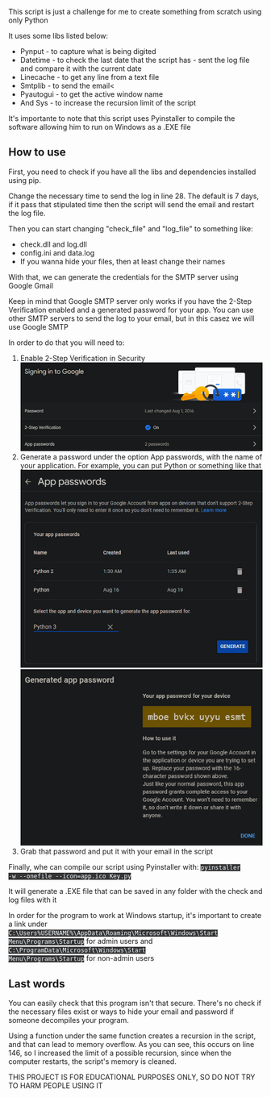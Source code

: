This script is just a challenge for me to create something from scratch using only Python

It uses some libs listed below:

- Pynput - to capture what is being digited
- Datetime - to check the last date that the script has - sent the log file and compare it with the current date
- Linecache - to get any line from a text file
- Smtplib - to send the email<
- Pyautogui - to get the active window name
- And Sys - to increase the recursion limit of the script
  
It's importante to note that this script uses Pyinstaller to compile the software allowing him to run on Windows as a .EXE file

## How to use
First, you need to check if you have all the libs and dependencies installed using pip.

Change the necessary time to send the log in line 28. The default is 7 days, if it pass that stipulated time then the script will send the email and restart the log file.

Then you can start changing "check_file" and "log_file" to something like:

- check.dll and log.dll
- config.ini and data.log
- If you wanna hide your files, then at least change their names

With that, we can generate the credentials for the SMTP server using Google Gmail

Keep in mind that Google SMTP server only works if you have the 2-Step Verification enabled and a generated password for your app. You can use other SMTP servers to send the log to your email, but in this casez we will use Google SMTP

In order to do that you will need to:

1. Enable 2-Step Verification in Security
    <img src="readme_images/Tutorial1.png" alt="">
2. Generate a password under the option App passwords, with the name of your application. For example, you can put Python or something like that
    <img src="readme_images/Tutorial2.png" alt="">
    <img src="readme_images/Tutorial3.png" alt="">
3. Grab that password and put it with your email in the script

Finally, whe can compile our script using Pyinstaller with: <code style="background-color: rgb(53, 53, 53); color: aliceblue;">pyinstaller -w --onefile --icon=app.ico Key.py</code>

It will generate a .EXE file that can be saved in any folder with the check and log files with it

In order for the program to work at Windows startup, it's important to create a link under <code style="background-color: rgb(53, 53, 53); color: aliceblue;"> C:\Users\%USERNAME%\AppData\Roaming\Microsoft\Windows\Start Menu\Programs\Startup</code> for admin users and <code style="background-color: rgb(53, 53, 53); color: aliceblue;">C:\ProgramData\Microsoft\Windows\Start Menu\Programs\Startup</code> for non-admin users

## Last words

You can easily check that this program isn't that secure. There's no check if the necessary files exist or ways to hide your email and password if someone decompiles your program.

Using a function under the same function creates a recursion in the script, and that can lead to memory overflow. As you can see, this occurs on line 146, so I increased the limit of a possible recursion, since when the computer restarts, the script's memory is cleaned.

THIS PROJECT IS FOR EDUCATIONAL PURPOSES ONLY, SO DO NOT TRY TO HARM PEOPLE USING IT
